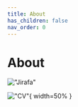 ```yaml
---
title: About
has_children: false
nav_order: 0
---
```


# About

!["Jirafa"](https://upload.wikimedia.org/wikipedia/commons/thumb/0/02/Giraffe08_-_melbourne_zoo_edit.jpg/1200px-Giraffe08_-_melbourne_zoo_edit.jpg)

!["CV"](https://raw.githubusercontent.com/jmquintana79/jmquintana79.github.io/main/_imgs/cv.jpg){ width=50% }
